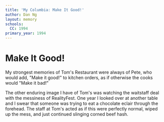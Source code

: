 ```yaml
---
title: 'My Columbia: Make It Good!'
author: Dan Ng
layout: memory
schools:
  CC: 1994
primary_year: 1994
---
```

# Make It Good!

My strongest memories of Tom's Restaurant were always of Pete, who would add, "Make it good!" to kitchen orders, as if otherwise the cooks would "Make it bad!"

The other enduring image I have of Tom's was watching the waitstaff deal with the messiness of RealityFest.  One year I looked over at another table and I swear that someone was trying to eat a chocolate eclair through the forehead.  The staff at Tom's acted as if this were perfectly normal, wiped up the mess, and just continued slinging corned beef hash.
